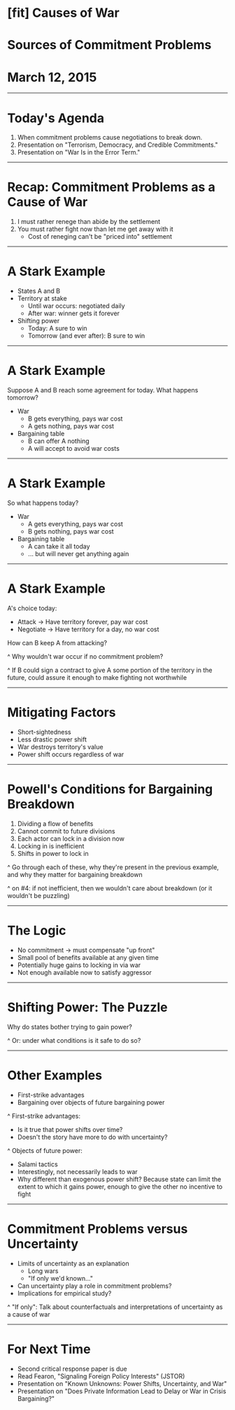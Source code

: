# [fit] Causes of War
# Sources of Commitment Problems
# March 12, 2015

---

# Today's Agenda

1. When commitment problems cause negotiations to break down.
2. Presentation on "Terrorism, Democracy, and Credible Commitments."
3. Presentation on "War Is in the Error Term."

---

# Recap: Commitment Problems as a Cause of War

1. I must rather renege than abide by the settlement
2. You must rather fight now than let me get away with it
    * Cost of reneging can't be "priced into" settlement

---

# A Stark Example

* States A and B
* Territory at stake
    * Until war occurs: negotiated daily
    * After war: winner gets it forever
* Shifting power
    * Today: A sure to win
    * Tomorrow (and ever after): B sure to win

---

# A Stark Example

Suppose A and B reach some agreement for today.  What happens tomorrow?

* War
    * B gets everything, pays war cost
    * A gets nothing, pays war cost
* Bargaining table
    * B can offer A nothing
    * A will accept to avoid war costs

---

# A Stark Example

So what happens today?

* War
    * A gets everything, pays war cost
    * B gets nothing, pays war cost
* Bargaining table
    * A can take it all today
    * ... but will never get anything again

---

# A Stark Example

A's choice today:

* Attack → Have territory forever, pay war cost
* Negotiate → Have territory for a day, no war cost

How can B keep A from attacking?

^ Why wouldn't war occur if no commitment problem?

^ If B could sign a contract to give A some portion of the territory in the future, could assure it enough to make fighting not worthwhile

---

# Mitigating Factors

* Short-sightedness
* Less drastic power shift
* War destroys territory's value
* Power shift occurs regardless of war

---

# Powell's Conditions for Bargaining Breakdown

1. Dividing a flow of benefits
2. Cannot commit to future divisions
3. Each actor can lock in a division now
4. Locking in is inefficient
5. Shifts in power to lock in

^ Go through each of these, why they're present in the previous example, and why they matter for bargaining breakdown

^ on #4: if not inefficient, then we wouldn't care about breakdown (or it wouldn't be puzzling)

---

# The Logic

* No commitment → must compensate "up front"
* Small pool of benefits available at any given time
* Potentially huge gains to locking in via war
* Not enough available now to satisfy aggressor

---

# Shifting Power: The Puzzle

Why do states bother trying to gain power?

^ Or: under what conditions is it safe to do so?

---

# Other Examples

* First-strike advantages
* Bargaining over objects of future bargaining power

^ First-strike advantages:
* Is it true that power shifts over time?
* Doesn't the story have more to do with uncertainty?

^ Objects of future power:
* Salami tactics
* Interestingly, not necessarily leads to war
* Why different than exogenous power shift?  Because state can limit the extent to which it gains power, enough to give the other no incentive to fight

---

# Commitment Problems versus Uncertainty

* Limits of uncertainty as an explanation
    * Long wars
    * "If only we'd known..."
* Can uncertainty play a role in commitment problems?
* Implications for empirical study?

^ "If only": Talk about counterfactuals and interpretations of uncertainty as a cause of war

---

# For Next Time

* Second critical response paper is due
* Read Fearon, "Signaling Foreign Policy Interests" (JSTOR)
* Presentation on "Known Unknowns: Power Shifts, Uncertainty, and War"
* Presentation on "Does Private Information Lead to Delay or War in Crisis Bargaining?"
